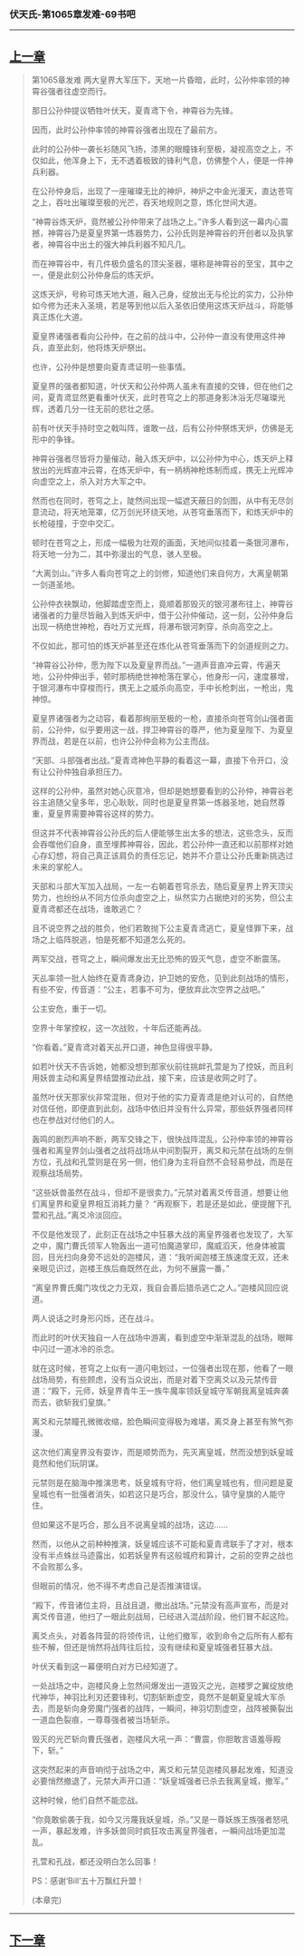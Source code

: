 ### 伏天氏-第1065章发难-69书吧

--------
[上一章](./cf3c8fe22b615109176d8237c7971b6d.md)
--------


>
>
>
>第1065章发难
>两大皇界大军压下，天地一片昏暗，此时，公孙仲率领的神霄谷强者往虚空而行。
>
>那日公孙仲提议牺牲叶伏天，夏青鸢下令，神霄谷为先锋。
>
>因而，此时公孙仲率领的神霄谷强者出现在了最前方。
>
>此时的公孙仲一袭长衫随风飞扬，漆黑的眼瞳锋利至极，凝视高空之上，不仅如此，他浑身上下，无不透着极致的锋利气息，仿佛整个人，便是一件神兵利器。
>
>在公孙仲身后，出现了一座璀璨无比的神炉，神炉之中金光漫天，直达苍穹之上，吞吐出璀璨至极的光芒，吞天地规则之意，炼化世间大道。
>
>“神霄谷炼天炉，竟然被公孙仲带来了战场之上。”许多人看到这一幕内心震撼，神霄谷乃是夏皇界第一炼器势力，公孙氏则是神霄谷的开创者以及执掌者，神霄谷中出土的强大神兵利器不知凡几。
>
>而在神霄谷中，有几件极负盛名的顶尖圣器，堪称是神霄谷的至宝，其中之一，便是此刻公孙仲身后的炼天炉。
>
>这炼天炉，号称可炼天地大道，融入己身，绽放出无与伦比的实力，公孙仲如今修为还未入圣境，若是等到他以后入圣依旧使用这炼天炉战斗，将能够真正炼化大道。
>
>夏皇界诸强者看向公孙仲，在之前的战斗中，公孙仲一直没有使用这件神兵，直至此刻，他将炼天炉祭出。
>
>也许，公孙仲是想要向夏青鸢证明一些事情。
>
>夏皇界的强者都知道，叶伏天和公孙仲两人虽未有直接的交锋，但在他们之间，夏青鸢显然更看重叶伏天，此时苍穹之上的那道身影沐浴无尽璀璨光辉，透着几分一往无前的悲壮之感。
>
>前有叶伏天手持时空之戟叫阵，谁敢一战，后有公孙仲祭炼天炉，仿佛是无形中的争锋。
>
>神霄谷强者尽皆将力量催动，融入炼天炉中，以公孙仲为中心，炼天炉上释放出的光辉直冲云霄，在炼天炉中，有一柄柄神枪炼制而成，携无上光辉冲向虚空之上，杀入对方大军之中。
>
>然而也在同时，苍穹之上，陡然间出现一幅遮天蔽日的剑图，从中有无尽剑意流动，将天地笼罩，亿万剑光环绕天地，从苍穹垂落而下，和炼天炉中的长枪碰撞，于空中交汇。
>
>顿时在苍穹之上，形成一幅极为壮观的画面，天地间似挂着一条银河瀑布，将天地一分为二，其中弥漫出的气息，骇人至极。
>
>“大离剑山。”许多人看向苍穹之上的剑修，知道他们来自何方，大离皇朝第一剑道圣地。
>
>公孙仲衣袂飘动，他脚踏虚空而上，竟顺着那毁灭的银河瀑布往上，神霄谷诸强者的力量尽皆融入到炼天炉中，借于公孙仲催动，这一刻，公孙仲身后出现一柄绝世神枪，吞吐万丈光辉，将瀑布银河刺穿，杀向高空之上。
>
>不仅如此，那可怕的炼天炉甚至还在炼化从苍穹垂落而下的剑道规则之力。
>
>“神霄谷公孙仲，愿为陛下以及夏皇界而战。”一道声音直冲云霄，传遍天地，公孙仲伸出手，顿时那柄绝世神枪落在掌心，他身形一闪，速度暴增，于银河瀑布中穿梭而行，携无上之威杀向高空，手中长枪刺出，一枪出，鬼神惊。
>
>夏皇界诸强者为之动容，看着那绚丽至极的一枪，直接杀向苍穹剑山强者面前，公孙仲，似乎要用这一战，捍卫神霄谷的尊严，他为夏皇陛下、为夏皇界而战，若是在以前，也许公孙仲会称为公主而战。
>
>“天部、斗部强者出战。”夏青鸢神色平静的看着这一幕，直接下令开口，没有让公孙仲独自承担压力。
>
>这样的公孙仲，虽然对她心灰意冷，但却是她想要看到的公孙仲，神霄谷老谷主追随父皇多年，忠心耿耿，同时也是夏皇界第一炼器圣地，她自然尊重，夏皇界需要神霄谷这样的势力。
>
>但这并不代表神霄谷公孙氏的后人便能够生出太多的想法，这些念头，反而会吞噬他们自身，直至埋葬神霄谷，因此，若公孙仲一直还和以前那样对她心存幻想，将自己真正该肩负的责任忘记，她并不介意让公孙氏重新挑选过未来的掌舵人。
>
>天部和斗部大军加入战局，一左一右朝着苍穹杀去，随后夏皇界上界天顶尖势力，也纷纷从不同方位杀向虚空之上，纵然实力占据绝对的劣势，但公主夏青鸢都还在战场，谁敢逃亡？
>
>且不说空界之战的胜负，他们若敢抛下公主夏青鸢逃亡，夏皇怪罪下来，战场之上临阵脱逃，怕是死都不知道怎么死的。
>
>两军交战，苍穹之上，瞬间爆发出无比恐怖的毁灭气息，虚空不断震荡。
>
>天乩率领一批人始终在夏青鸢身边，护卫她的安危，见到此刻战场的情形，有些不安，传音道：“公主，若事不可为，便放弃此次空界之战吧。”
>
>公主安危，重于一切。
>
>空界十年掌控权，这一次战败，十年后还能再战。
>
>“你看着。”夏青鸢对着天乩开口道，神色显得很平静。
>
>如若叶伏天不告诉她，她都没想到那家伙前往挑衅孔萱是为了控妖，而且利用妖兽主动和离皇界结盟推动此战，接下来，应该是收网之时了。
>
>虽然叶伏天那家伙非常混账，但对于他的实力夏青鸢是绝对认可的，自然绝对信任他，即便直到此刻，战场中依旧并没有什么异常，那些妖界强者同样也在参战对付他们的人。
>
>轰鸣的剧烈声响不断，两军交锋之下，很快战阵混乱，公孙仲率领的神霄谷强者和离皇界剑山强者之战将战场从中间割裂开，离爻和元禁在战场的左侧方位，孔战和孔萱则是在另一侧，他们身为主将自然不会轻易参战，而是在观察战场局势。
>
>“这些妖兽虽然在战斗，但却不是很卖力。”元禁对着离爻传音道，想要让他们离皇界和夏皇界相互消耗力量？
>“再观察下，若是还是如此，便提醒下孔萱和孔战。”离爻冷淡回应。
>
>不仅是他发现了，此刻正在战场之中狂暴大战的离皇界强者也发现了，大军之中，魔门曹氏领军人物轰出一道可怕魔道掌印，魔威滔天，他身体被震回，目光扫向身旁不远处的迦楼风，道：“我听闻迦楼王族速度无双，还未亲眼见识过，迦楼王族后裔既然在此，为何不展露一番。”
>
>“离皇界曹氏魔门攻伐之力无双，我自会善后猎杀逃亡之人。”迦楼风回应说道。
>
>两人说话之时身形闪烁，还在战斗。
>
>而此时的叶伏天独自一人在战场中游离，看到虚空中渐渐混乱的战场，眼眸中闪过一道冰冷的杀念。
>
>就在这时候，苍穹之上似有一道闪电划过，一位强者出现在那，他看了一眼战场局势，有些顾虑，没有当众说出，而是对着下空离爻以及元禁传音道：“殿下，元师，妖皇界青牛王一族牛魔率领妖皇城守军朝我离皇城奔袭而去，欲斩我们皇旗。”
>
>离爻和元禁瞳孔微微收缩，脸色瞬间变得极为难堪，离爻身上甚至有煞气弥漫。
>
>这次他们离皇界没有耍诈，而是顺势而为，先灭离皇城，然而没想到妖皇城竟然和他们玩阴谋。
>
>元禁则是在脑海中推演思考，妖皇城有守将，他们离皇城也有，但问题是夏皇城也有一批强者消失，如若这只是巧合，那没什么，镇守皇旗的人能守住。
>
>但如果这不是巧合，那么且不说离皇城的战场，这边……
>
>然而，以他从之前种种推演，妖皇城应该不可能和夏青鸢联手了才对，根本没有半点蛛丝马迹露出，如若妖皇界有这般城府和算计，之前的空界之战也不会败那么多。
>
>但眼前的情况，他不得不考虑自己是否推演错误。
>
>“殿下，传音诸位主将，且战且退，撤出战场。”元禁没有高声宣布，而是对离爻传音道，他扫了一眼此刻战局，已经进入混战阶段，他们冒不起这险。
>
>离爻点头，对着各阵营的将领传讯，让他们撤军，收到命令之后所有人都有些不解，但还是悄然将战阵往后拉，没有继续和夏皇城强者狂暴大战。
>
>叶伏天看到这一幕便明白对方已经知道了。
>
>一处战场之中，迦楼风身上忽然间爆发出一道毁灭之光，迦楼罗之翼绽放绝代神华，神羽比利刃还要锋利，切割斩断虚空，竟然不是朝夏皇城大军杀去，而是斩向身旁魔门强者的战阵，一瞬间，神羽切割虚空，战阵被撕裂出一道血色裂痕，一尊尊强者被当场斩杀。
>
>毁灭的光芒斩向曹氏强者，迦楼风大吼一声：“曹震，你胆敢言语羞辱殿下，斩。”
>
>这突然起来的声音响彻于战场之中，离爻和元禁见迦楼风暴起发难，知道没必要悄然撤退了，元禁大声开口道：“妖皇城强者已杀去我离皇城，撤军。”
>
>这种时候，他们自然不能恋战。
>
>“你竟敢偷袭于我，如今又污蔑我妖皇城，杀。”又是一尊妖族王族强者怒吼一声，暴起发难，许多妖兽同时疯狂攻击离皇界强者，一瞬间战场更加混乱。
>
>孔萱和孔战，都还没明白怎么回事！
>
>PS：感谢‘Bill’五十万飘红升盟！
>
>(本章完)
>
>

--------
[下一章](./b8fd5e689b5b56b5343fa58a5ecf1419.md)
--------
